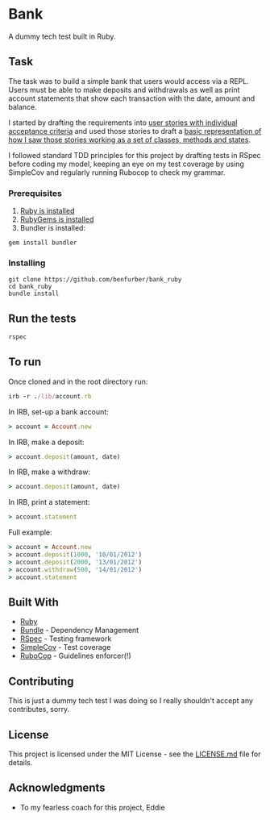 # Bank

A dummy tech test built in Ruby.

## Task

The task was to build a simple bank that users would access via a REPL. Users must be able to make deposits and withdrawals as well as print account statements that show each transaction with the date, amount and balance.

I started by drafting the requirements into [user stories with individual acceptance criteria](https://github.com/benfurber/bank_ruby/blob/master/docs/user_stories.md) and used those stories to draft a [basic representation of how I saw those stories working as a set of classes, methods and states](https://github.com/benfurber/bank_ruby/blob/master/docs/bank-diagram.png).

I followed standard TDD principles for this project by drafting tests in RSpec before coding my model, keeping an eye on my test coverage by using SimpleCov and regularly running Rubocop to check my grammar.

### Prerequisites

1. [Ruby is installed](https://www.ruby-lang.org/en/documentation/installation/)
2. [RubyGems is installed](https://rubygems.org/pages/download)
3. Bundler is installed:
```
gem install bundler
```

### Installing

```
git clone https://github.com/benfurber/bank_ruby
cd bank_ruby
bundle install
```

## Run the tests
```ruby
rspec
```

## To run

Once cloned and in the root directory run:
```ruby
irb -r ./lib/account.rb
```

In IRB, set-up a bank account:
```ruby
> account = Account.new
```

In IRB, make a deposit:
```ruby
> account.deposit(amount, date)
```

In IRB, make a withdraw:
```ruby
> account.deposit(amount, date)
```

In IRB, print a statement:
```ruby
> account.statement
```

Full example:
```ruby
> account = Account.new
> account.deposit(1000, '10/01/2012')
> account.deposit(2000, '13/01/2012')
> account.withdraw(500, '14/01/2012')
> account.statement
```

## Built With

* [Ruby](https://www.ruby-lang.org/en/)
* [Bundle](https://bundler.io/) - Dependency Management
* [RSpec](http://rspec.info/) - Testing framework
* [SimpleCov](https://github.com/colszowka/simplecov) - Test coverage
* [RuboCop](https://github.com/rubocop-hq/rubocop) - Guidelines enforcer(!)

## Contributing

This is just a dummy tech test I was doing so I really shouldn't accept any contributes, sorry.

## License

This project is licensed under the MIT License - see the [LICENSE.md](LICENSE.md) file for details.

## Acknowledgments

* To my fearless coach for this project, Eddie
